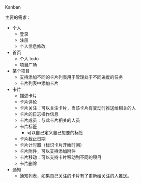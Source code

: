 Kanban

主要的需求：

- 个人
	- 登录
	- 注册
	- 个人信息修改
- 首页
	- 个人 todo
	- 项目广场
- 某个项目
	- 支持添加不同的卡片列表用于管理处于不同进度的任务
	- 卡片列表中添加卡片
- 卡片
	- 描述卡片
	- 卡片评论
	- 卡片关注：可以关注卡片，当该卡片有变动时推送给相关的人
	- 卡片的日志操作信息
	- 卡片成员：与此卡片相关的人员
	- 卡片标签
		- 可以自己定义自己想要的标签
	- 卡片截止日期
	- 卡片计时器（标识卡片开始时间）
	- 卡片附件，可以支持添加附件
	- 卡片移动：可以支持卡片移动到不同的项目
	- 卡片删除
- 通知
	- 通知列表，如果自己关注的卡片有了更新给关注的人推送。

